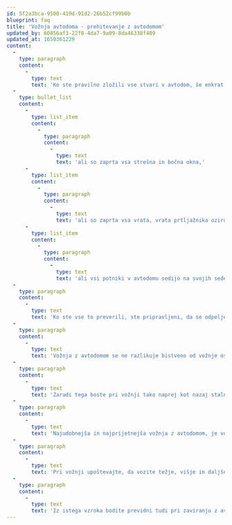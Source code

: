 ```yaml
---
id: 5f2a3bca-9500-419d-91d2-26b52cf99b0b
blueprint: faq
title: 'Vožnja avtodoma - prehitevanje z avtodomom'
updated_by: 60856af3-22f8-4da7-9a09-8da46338f409
updated_at: 1650361229
content:
  -
    type: paragraph
    content:
      -
        type: text
        text: 'Ko ste pravilno zložili vse stvari v avtodom, še enkrat preverite pred odhodom:'
  -
    type: bullet_list
    content:
      -
        type: list_item
        content:
          -
            type: paragraph
            content:
              -
                type: text
                text: 'ali so zaprta vsa strešna in bočna okna,'
      -
        type: list_item
        content:
          -
            type: paragraph
            content:
              -
                type: text
                text: 'ali so zaprta vsa vrata, vrata prtljažnika oziroma prtljažnega boksa, vrata omaric in hladilnika ter predali v avtodomu (ne pozabite kopalnice),'
      -
        type: list_item
        content:
          -
            type: paragraph
            content:
              -
                type: text
                text: 'ali vsi potniki v avtodomu sedijo na svojih sedežih in so privezani z varnostnimi pasovi,'
  -
    type: paragraph
    content:
      -
        type: text
        text: 'Ko ste vse to preverili, ste pripravljeni, da se odpeljete z avtodomom novim doživetjem nasproti. Ne skrbite, če ste pozabili vzeti s sabo na pot kakšno stvar. Večino enakih ali pa vsaj podobnih stvari imajo tudi drugje po svetu, in če jih boste res potrebovali, jih boste kupili.'
  -
    type: paragraph
    content:
      -
        type: text
        text: 'Vožnja z avtodomom se ne razlikuje bistveno od vožnje osebnega avta. Najpomembnejša razlika je v tem, da je avtodom večjim mer in predvsem, da nimate pogleda za avtodomom.'
  -
    type: paragraph
    content:
      -
        type: text
        text: 'Zaradi tega boste pri vožnji tako naprej kot nazaj stalno spremljali dogajanje v obeh (levem in desnem) bočnih vzvratnih ogledalih. Le-te si dobro in natančno nastavite že pred začetkom vožnje, da boste imeli vedno pregled nad dogajanjem za in ob avtodomu, seveda, kolikor to dopuščajo ogledala.'
  -
    type: paragraph
    content:
      -
        type: text
        text: 'Najudobnejša in najprijetnejša vožnja z avtodomom, je vožnja pri hitrosti okrog 100 km/uro. Pri višjih hitrostih bo narasla poraba goriva, trpelo bo tudi udobje pri vožnji.'
  -
    type: paragraph
    content:
      -
        type: text
        text: 'Pri vožnji upoštevajte, da vozite težje, višje in daljše vozilo-avtodom, in zato se ne spuščajte v tvegana prehitevanja, saj potrebujete za izvedbo prehitevalnega manevra z avtodomom bistveno več prostora in časa kot z običajnim osebnim avtom.'
  -
    type: paragraph
    content:
      -
        type: text
        text: 'Iz istega vzroka bodite previdni tudi pri zaviranju z avtodomom, saj ima težak in obremenjen avtodom daljšo zavorno pot od manj obremenjenega avtodoma ali osebnega avta. In ne pozabite nekaj bistvenega, avtodom je prvenstveno namenjen uživanju, ne hitenju iz točke A v točko B. Uživajte svobodo gibanja in življenja, ki vam jo nudi avtodom.'
---
```

